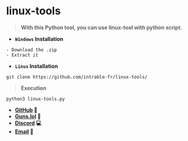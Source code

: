 # linux-tools

> **With this Python tool, you can use linux-tool with python script.**

- **`Windows` Installation**

```text
- Download the .zip
- Extract it
```

- **`Linux` Installation**

```shell
git clone https://github.com/intrable-fr/linux-tools/
```

> **Execution**

```shell
python3 linux-tools.py
```

- **[GitHub](https://github.com/intrable-fr) 🗿**
- **[Guns.lol](https://guns.lol/scriptkiddies) 🔫**
- **[Discord](https://discord.com/users/1163474161826529373) 💻**
- **[Email](mailto:contactsecret@mail2tor.com) 🎯**
